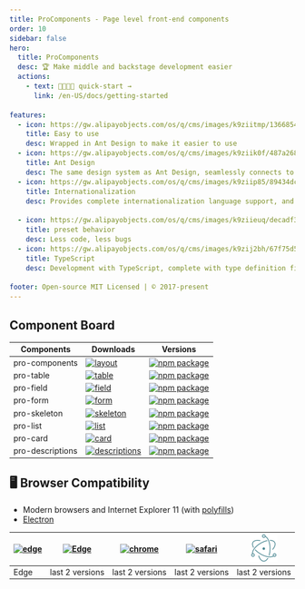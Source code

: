 ```yaml
---
title: ProComponents - Page level front-end components
order: 10
sidebar: false
hero:
  title: ProComponents
  desc: 🏆 Make middle and backstage development easier
  actions:
    - text: 👨‍💻👩‍💻 quick-start →
      link: /en-US/docs/getting-started

features:
  - icon: https://gw.alipayobjects.com/os/q/cms/images/k9ziitmp/13668549-b393-42a2-97c3-a6365ba87ac2_w96_h96.png
    title: Easy to use
    desc: Wrapped in Ant Design to make it easier to use
  - icon: https://gw.alipayobjects.com/os/q/cms/images/k9ziik0f/487a2685-8f68-4c34-824f-e34c171d0dfd_w96_h96.png
    title: Ant Design
    desc: The same design system as Ant Design, seamlessly connects to antd project
  - icon: https://gw.alipayobjects.com/os/q/cms/images/k9ziip85/89434dcf-5f1d-4362-9ce0-ab8012a85924_w96_h96.png
    title: Internationalization
    desc: Provides complete internationalization language support, and connects to the Ant Design system

  - icon: https://gw.alipayobjects.com/os/q/cms/images/k9ziieuq/decadf3f-b53a-4c48-83f3-a2faaccf9ff7_w96_h96.png
    title: preset behavior
    desc: Less code, less bugs
  - icon: https://gw.alipayobjects.com/os/q/cms/images/k9zij2bh/67f75d56-0d62-47d6-a8a5-dbd0cb79a401_w96_h96.png
    title: TypeScript
    desc: Development with TypeScript, complete with type definition files

footer: Open-source MIT Licensed | © 2017-present
---
```


## Component Board

| Components       | Downloads                                                                                                                             | Versions                                                                                                                                                                        |
| ---------------- | ------------------------------------------------------------------------------------------------------------------------------------- | ------------------------------------------------------------------------------------------------------------------------------------------------------------------------------- |
| pro-components   | [![layout](https://img.shields.io/npm/dw/@ant-design/pro-components.svg)](https://www.npmjs.com/package/@ant-design/pro-components)   | [![npm package](https://img.shields.io/npm/v/@ant-design/pro-components.svg?style=flat-square?style=flat-square)](https://www.npmjs.com/package/@ant-design/pro-components)     |
| pro-table        | [![table](https://img.shields.io/npm/dw/@ant-design/pro-table.svg)](https://www.npmjs.com/package/@ant-design/pro-table)              | [![npm package](https://img.shields.io/npm/v/@ant-design/pro-table.svg?style=flat-square?style=flat-square)](https://www.npmjs.com/package/@ant-design/pro-table)               |
| pro-field        | [![field](https://img.shields.io/npm/dw/@ant-design/pro-field.svg)](https://www.npmjs.com/package/@ant-design/pro-field)              | [![npm package](https://img.shields.io/npm/v/@ant-design/pro-field.svg?style=flat-square?style=flat-square)](https://www.npmjs.com/package/@ant-design/pro-field)               |
| pro-form         | [![form](https://img.shields.io/npm/dw/@ant-design/pro-form.svg)](https://www.npmjs.com/package/@ant-design/pro-form)                 | [![npm package](https://img.shields.io/npm/v/@ant-design/pro-form.svg?style=flat-square?style=flat-square)](https://www.npmjs.com/package/@ant-design/pro-form)                 |
| pro-skeleton     | [![skeleton](https://img.shields.io/npm/dw/@ant-design/pro-skeleton.svg)](https://www.npmjs.com/package/@ant-design/pro-skeleton)     | [![npm package](https://img.shields.io/npm/v/@ant-design/pro-skeleton.svg?style=flat-square?style=flat-square)](https://www.npmjs.com/package/@ant-design/pro-skeleton)         |
| pro-list         | [![list](https://img.shields.io/npm/dw/@ant-design/pro-list.svg)](https://www.npmjs.com/package/@ant-design/pro-list)                 | [![npm package](https://img.shields.io/npm/v/@ant-design/pro-list.svg?style=flat-square?style=flat-square)](https://www.npmjs.com/package/@ant-design/pro-list)                 |
| pro-card         | [![card](https://img.shields.io/npm/dw/@ant-design/pro-card.svg)](https://www.npmjs.com/package/@ant-design/pro-card)                 | [![npm package](https://img.shields.io/npm/v/@ant-design/pro-card.svg?style=flat-square?style=flat-square)](https://www.npmjs.com/package/@ant-design/pro-card)                 |
| pro-descriptions | [![descriptions](https://img.shields.io/npm/dw/@ant-design/pro-card.svg)](https://www.npmjs.com/package/@ant-design/pro-descriptions) | [![npm package](https://img.shields.io/npm/v/@ant-design/pro-descriptions.svg?style=flat-square?style=flat-square)](https://www.npmjs.com/package/@ant-design/pro-descriptions) |

## 🖥 Browser Compatibility

- Modern browsers and Internet Explorer 11 (with [polyfills](https://stackoverflow.com/questions/57020976/polyfills-in-2019-for-ie11))
- [Electron](https://www.electronjs.org/)

| [![edge](https://raw.githubusercontent.com/alrra/browser-logos/master/src/edge/edge_48x48.png)](http://godban.github.io/browsers-support-badges/) | [![Edge](https://raw.githubusercontent.com/alrra/browser-logos/master/src/firefox/firefox_48x48.png)](http://godban.github.io/browsers-support-badges/) | [![chrome](https://raw.githubusercontent.com/alrra/browser-logos/master/src/chrome/chrome_48x48.png)](http://godban.github.io/browsers-support-badges/) | [![safari](https://raw.githubusercontent.com/alrra/browser-logos/master/src/safari/safari_48x48.png)](http://godban.github.io/browsers-support-badges/) | [![electron_48x48](https://raw.githubusercontent.com/alrra/browser-logos/master/src/electron/electron_48x48.png)](http://godban.github.io/browsers-support-badges/) |
| ------------------------------------------------------------------------------------------------------------------------------------------------- | ------------------------------------------------------------------------------------------------------------------------------------------------------- | ------------------------------------------------------------------------------------------------------------------------------------------------------- | ------------------------------------------------------------------------------------------------------------------------------------------------------- | ------------------------------------------------------------------------------------------------------------------------------------------------------------------- |
| Edge                                                                                                                                              | last 2 versions                                                                                                                                         | last 2 versions                                                                                                                                         | last 2 versions                                                                                                                                         | last 2 versions                                                                                                                                                     |
